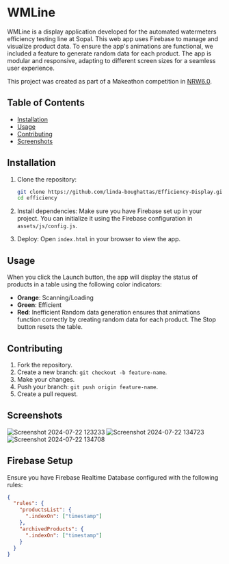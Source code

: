 # WMLine

WMLine is a display application developed for the automated watermeters efficiency testing line at Sopal. This web app uses Firebase to manage and visualize product data. To ensure the app's animations are functional, we included a feature to generate random data for each product. The app is modular and responsive, adapting to different screen sizes for a seamless user experience. 

This project was created as part of a Makeathon competition in [NRW6.0](https://www.facebook.com/NationalRoboticsWeekend).

## Table of Contents
- [Installation](#installation)
- [Usage](#usage)
- [Contributing](#contributing)
- [Screenshots](#screenshots)

## Installation

1. Clone the repository:
    ```bash
    git clone https://github.com/linda-boughattas/Efficiency-Display.git
    cd efficiency
    ```

2. Install dependencies:
    Make sure you have Firebase set up in your project. You can initialize it using the Firebase configuration in `assets/js/config.js`.

3. Deploy:
    Open `index.html` in your browser to view the app.

## Usage

When you click the Launch button, the app will display the status of products in a table using the following color indicators:
- **Orange**: Scanning/Loading
- **Green**: Efficient
- **Red**: Inefficient
Random data generation ensures that animations function correctly by creating random data for each product. The Stop button resets the table.

## Contributing

1. Fork the repository.
2. Create a new branch: `git checkout -b feature-name`.
3. Make your changes.
4. Push your branch: `git push origin feature-name`.
5. Create a pull request.

## Screenshots
![Screenshot 2024-07-22 123233](https://github.com/user-attachments/assets/8dd90aee-e587-4871-830b-21763e63c86a)
![Screenshot 2024-07-22 134723](https://github.com/user-attachments/assets/3623da71-1c46-4157-99d5-446ea0958d3f)
![Screenshot 2024-07-22 134708](https://github.com/user-attachments/assets/2223a307-0d45-4974-9306-616289b15028)

## Firebase Setup

Ensure you have Firebase Realtime Database configured with the following rules:

```json
{
  "rules": {
    "productsList": {
      ".indexOn": ["timestamp"]
    },
    "archivedProducts": {
      ".indexOn": ["timestamp"]
    }
  }
}

